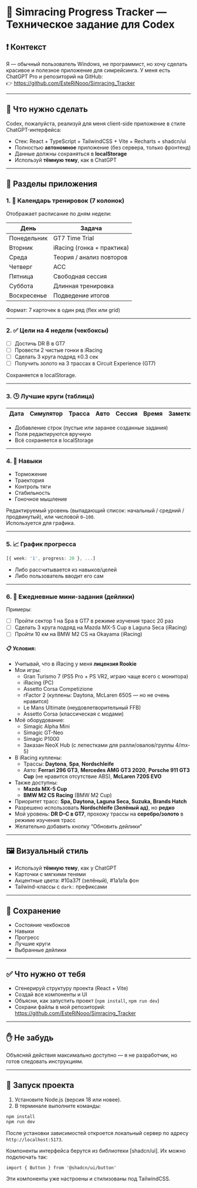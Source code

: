 # 🏁 Simracing Progress Tracker — Техническое задание для Codex

## ❗ Контекст
Я — обычный пользователь Windows, не программист, но хочу сделать красивое и полезное приложение для симрейсинга. У меня есть ChatGPT Pro и репозиторий на GitHub:  
👉 https://github.com/EsteRiNooo/Simracing_Tracker

---

## 🧠 Что нужно сделать
Codex, пожалуйста, реализуй для меня client-side приложение в стиле ChatGPT-интерфейса:

- Стек: React + TypeScript + TailwindCSS + Vite + Recharts + shadcn/ui
- Полностью **автономное** приложение (без сервера, только фронтенд)
- Данные должны сохраняться в **localStorage**
- Используй **тёмную тему**, как в ChatGPT

---

## 🧩 Разделы приложения

### 1. 📅 Календарь тренировок (7 колонок)
Отображает расписание по дням недели:

| День        | Задача                          |
|-------------|---------------------------------|
| Понедельник | GT7 Time Trial                  |
| Вторник     | iRacing (гонка + практика)      |
| Среда       | Теория / анализ повторов        |
| Четверг     | ACC                             |
| Пятница     | Свободная сессия                |
| Суббота     | Длинная тренировка              |
| Воскресенье | Подведение итогов               |

Формат: 7 карточек в один ряд (flex или grid)

---

### 2. ✅ Цели на 4 недели (чекбоксы)

- [ ] Достичь DR B в GT7  
- [ ] Провести 2 чистые гонки в iRacing  
- [ ] Сделать 3 круга подряд ±0.3 сек  
- [ ] Получить золото на 3 трассах в Circuit Experience (GT7)

Сохраняется в localStorage.

---

### 3. 🕒 Лучшие круги (таблица)

| Дата | Симулятор | Трасса | Авто | Сессия | Время | Заметки |
|------|-----------|--------|------|--------|--------|---------|

- Добавление строк (пустые или заранее созданные задания)
- Поля редактируются вручную
- Всё сохраняется в localStorage

---

### 4. 🧠 Навыки

- Торможение
- Траектория
- Контроль тяги
- Стабильность
- Гоночное мышление

Редактируемый уровень (выпадающий список: начальный / средний / продвинутый), или числовой `0–100`.  
Используется для графика.

---

### 5. 📈 График прогресса

```ts
[{ week: '1', progress: 20 }, ...]
```

- Либо рассчитывается из навыков/целей
- Либо пользователь вводит его сам

---

### 6. 🔁 Ежедневные мини-задания (дейлики)

Примеры:

- ☐ Пройти сектор 1 на Spa в GT7 в режиме изучения трасс 20 раз  
- ☐ Сделать 3 круга подряд на Mazda MX-5 Cup в Laguna Seca (iRacing)  
- ☐ Пройти 10 км на BMW M2 CS на Okayama (iRacing)

#### 📋 Условия:

- Учитывай, что в iRacing у меня **лицензия Rookie**
- Мои игры:
  - Gran Turismo 7 (PS5 Pro + PS VR2, играю чаще всего с монитора)
  - iRacing (PC)
  - Assetto Corsa Competizione
  - rFactor 2 (куплены: Daytona, McLaren 650S — но не очень нравится)
  - Le Mans Ultimate (неудовлетворительный FFB)
  - Assetto Corsa (классическая с модами)
- Моё оборудование:
  - Simagic Alpha Mini
  - Simagic GT-Neo
  - Simagic P1000
  - Заказан NeoX Hub (с лепестками для ралли/овалов/группы 4/mx-5)
- В iRacing куплены:
  - Трассы: **Daytona**, **Spa**, **Nordschleife**
  - Авто: **Ferrari 296 GT3**, **Mercedes AMG GT3 2020**, **Porsche 911 GT3 Cup** (не нравится отсутствие ABS), **McLaren 720S EVO**
- Также доступны:
  - **Mazda MX-5 Cup**
  - **BMW M2 CS Racing** (BMW M2 Cup)
- Приоритет трасс: **Spa, Daytona, Laguna Seca, Suzuka, Brands Hatch**
- Разрешено использовать **Nordschleife (Зелёный ад)**, но **редко**
- Мой уровень: **DR D–C в GT7**, прохожу трассы на **серебро/золото** в режиме изучения трасс
- Желательно добавить кнопку “Обновить дейлики”

---

## 🖼️ Визуальный стиль

- Используй **тёмную тему**, как у ChatGPT
- Карточки с мягкими тенями
- Акцентные цвета: #10a37f (зелёный), #1a1a1a фон
- Tailwind-классы с `dark:` префиксами

---

## 💾 Сохранение

- Состояние чекбоксов
- Навыки
- Прогресс
- Лучшие круги
- Выбранные дейлики

---

## ✅ Что нужно от тебя

- Сгенерируй структуру проекта (React + Vite)
- Создай все компоненты и UI
- Объясни, как запустить проект (`npm install`, `npm run dev`)
- Сохрани файлы в мой репозиторий: https://github.com/EsteRiNooo/Simracing_Tracker

---

## ✋ Не забудь

Объясняй действия максимально доступно — я не разработчик, но готов следовать инструкциям.

---


## 🚀 Запуск проекта

1. Установите Node.js (версия 18 или новее).
2. В терминале выполните команды:

```bash
npm install
npm run dev
```

После установки зависимостей откроется локальный сервер по адресу `http://localhost:5173`.

Компоненты интерфейса берутся из библиотеки [shadcn/ui]. Их можно подключать так:

```tsx
import { Button } from '@shadcn/ui/button'
```

Эти компоненты уже настроены и стилизованы под TailwindCSS.

